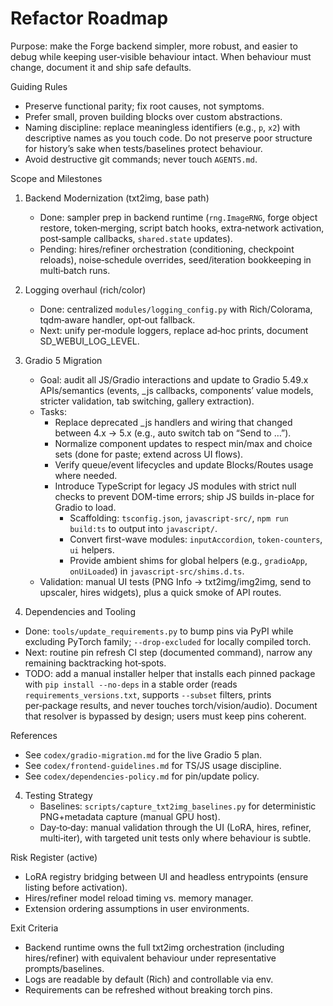 Refactor Roadmap
================

Purpose: make the Forge backend simpler, more robust, and easier to debug while keeping user‑visible behaviour intact. When behaviour must change, document it and ship safe defaults.

Guiding Rules
- Preserve functional parity; fix root causes, not symptoms.
- Prefer small, proven building blocks over custom abstractions.
- Naming discipline: replace meaningless identifiers (e.g., `p`, `x2`) with descriptive names as you touch code. Do not preserve poor structure for history’s sake when tests/baselines protect behaviour.
- Avoid destructive git commands; never touch `AGENTS.md`.

Scope and Milestones
1) Backend Modernization (txt2img, base path)
   - Done: sampler prep in backend runtime (`rng.ImageRNG`, forge object restore, token‑merging, script batch hooks, extra‑network activation, post‑sample callbacks, `shared.state` updates).
   - Pending: hires/refiner orchestration (conditioning, checkpoint reloads), noise‑schedule overrides, seed/iteration bookkeeping in multi‑batch runs.

2) Logging overhaul (rich/color)
   - Done: centralized `modules/logging_config.py` with Rich/Colorama, tqdm‑aware handler, opt‑out fallback.
   - Next: unify per‑module loggers, replace ad‑hoc prints, document SD_WEBUI_LOG_LEVEL.

3) Gradio 5 Migration
   - Goal: audit all JS/Gradio interactions and update to Gradio 5.49.x APIs/semantics (events, _js callbacks, components’ value models, stricter validation, tab switching, gallery extraction).
   - Tasks:
     - Replace deprecated _js handlers and wiring that changed between 4.x → 5.x (e.g., auto switch tab on “Send to …”).
     - Normalize component updates to respect min/max and choice sets (done for paste; extend across UI flows).
     - Verify queue/event lifecycles and update Blocks/Routes usage where needed.
     - Introduce TypeScript for legacy JS modules with strict null checks to prevent DOM-time errors; ship JS builds in-place for Gradio to load.
        - Scaffolding: `tsconfig.json`, `javascript-src/`, `npm run build:ts` to output into `javascript/`.
        - Convert first-wave modules: `inputAccordion`, `token-counters`, `ui` helpers.
        - Provide ambient shims for global helpers (e.g., `gradioApp`, `onUiLoaded`) in `javascript-src/shims.d.ts`.
   - Validation: manual UI tests (PNG Info → txt2img/img2img, send to upscaler, hires widgets), plus a quick smoke of API routes.

3) Dependencies and Tooling
- Done: `tools/update_requirements.py` to bump pins via PyPI while excluding PyTorch family; `--drop-excluded` for locally compiled torch.
- Next: routine pin refresh CI step (documented command), narrow any remaining backtracking hot‑spots.
- TODO: add a manual installer helper that installs each pinned package with `pip install --no-deps` in a stable order (reads `requirements_versions.txt`, supports `--subset` filters, prints per‑package results, and never touches torch/vision/audio). Document that resolver is bypassed by design; users must keep pins coherent.

References
- See `codex/gradio-migration.md` for the live Gradio 5 plan.
- See `codex/frontend-guidelines.md` for TS/JS usage discipline.
- See `codex/dependencies-policy.md` for pin/update policy.

4) Testing Strategy
   - Baselines: `scripts/capture_txt2img_baselines.py` for deterministic PNG+metadata capture (manual GPU host).
   - Day‑to‑day: manual validation through the UI (LoRA, hires, refiner, multi‑iter), with targeted unit tests only where behaviour is subtle.

Risk Register (active)
- LoRA registry bridging between UI and headless entrypoints (ensure listing before activation).
- Hires/refiner model reload timing vs. memory manager.
- Extension ordering assumptions in user environments.

Exit Criteria
- Backend runtime owns the full txt2img orchestration (including hires/refiner) with equivalent behaviour under representative prompts/baselines.
- Logs are readable by default (Rich) and controllable via env.
- Requirements can be refreshed without breaking torch pins.
